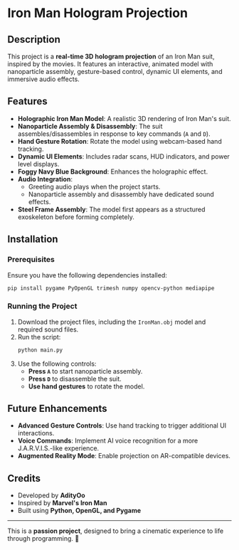 # Iron Man Hologram Projection

## Description
This project is a **real-time 3D hologram projection** of an Iron Man suit, inspired by the movies. It features an interactive, animated model with nanoparticle assembly, gesture-based control, dynamic UI elements, and immersive audio effects.

## Features
- **Holographic Iron Man Model**: A realistic 3D rendering of Iron Man's suit.
- **Nanoparticle Assembly & Disassembly**: The suit assembles/disassembles in response to key commands (`A` and `D`).
- **Hand Gesture Rotation**: Rotate the model using webcam-based hand tracking.
- **Dynamic UI Elements**: Includes radar scans, HUD indicators, and power level displays.
- **Foggy Navy Blue Background**: Enhances the holographic effect.
- **Audio Integration**:
  - Greeting audio plays when the project starts.
  - Nanoparticle assembly and disassembly have dedicated sound effects.
- **Steel Frame Assembly**: The model first appears as a structured exoskeleton before forming completely.

## Installation
### Prerequisites
Ensure you have the following dependencies installed:

```sh
pip install pygame PyOpenGL trimesh numpy opencv-python mediapipe
```

### Running the Project
1. Download the project files, including the `IronMan.obj` model and required sound files.
2. Run the script:
   ```sh
   python main.py
   ```
3. Use the following controls:
   - **Press `A`** to start nanoparticle assembly.
   - **Press `D`** to disassemble the suit.
   - **Use hand gestures** to rotate the model.

## Future Enhancements
- **Advanced Gesture Controls**: Use hand tracking to trigger additional UI interactions.
- **Voice Commands**: Implement AI voice recognition for a more J.A.R.V.I.S.-like experience.
- **Augmented Reality Mode**: Enable projection on AR-compatible devices.

## Credits
- Developed by **AdityOo**
- Inspired by **Marvel's Iron Man**
- Built using **Python, OpenGL, and Pygame**

---
This is a **passion project**, designed to bring a cinematic experience to life through programming. 🚀

